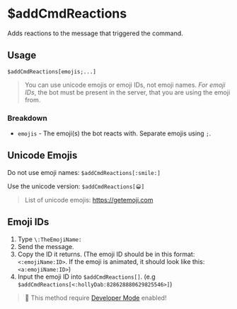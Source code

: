# $addCmdReactions
Adds reactions to the message that triggered the command.

## Usage
```
$addCmdReactions[emojis;...]
```
>  You can use unicode emojis or emoji IDs, not emoji names. *For emoji IDs*, the bot must be present in the server, that you are using the emoji from.

### Breakdown
- `emojis` - The emoji(s) the bot reacts with. Separate emojis using `;`.

## Unicode Emojis
Do not use emoji names: `$addCmdReactions[:smile:]`

Use the unicode version: `$addCmdReactions[😀]`

> List of unicode emojis: https://getemoji.com
 
## Emoji IDs
1. Type `\:TheEmojiName:`
2. Send the message.
3. Copy the ID it returns. (The emoji ID should be in this format: `<:emojiName:ID>`. If the emoji is animated, it should look like this: `<a:emojiName:ID>`)
4. Input the emoji ID into `$addCmdReactions[]`. (e.g `$addCmdReactions[<:hollyDab:828628880629825546>]`)

> 📝 This method require [Developer Mode](https://support.discord.com/hc/en-us/articles/206346498-Where-can-I-find-my-User-Server-Message-ID-) enabled! 
